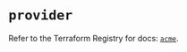 # `provider`

Refer to the Terraform Registry for docs: [`acme`](https://registry.terraform.io/providers/vancluever/acme/2.27.0/docs).
